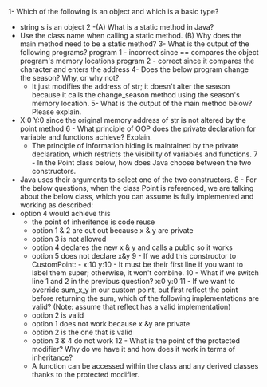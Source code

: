 1- Which of the following is an object and which is a basic type?
 - string s is an object
2 -(A) What is a static method in Java?
 - Use the class name when calling a static method.
  (B) Why does the main method need to be a static method?
3- What is the output of the following programs?
   program 1 - incorrect since == compares the object program's memory locations
   program 2 - correct since it compares the character and enters the address
4- Does the below program change the season? Why, or why not?
    - It just modifies the address of str; it doesn't alter the season because it calls the change_season method using the season's memory location.
5- What is the output of the main method below? Please explain.
  - X:0 Y:0 since the original memory address of str is not altered by the point method
6 - What principle of OOP does the private declaration for variable and functions achieve? Explain.
    - The principle of information hiding is maintained by the private declaration, which restricts the visibility of variables and functions.
7 - In the Point class below, how does Java choose between the two constructors.
   - Java uses their arguments to select one of the two constructors.
8 - For the below questions, when the class Point is referenced, we are talking about the below class, which you can assume is fully implemented and working as described:
   - option 4 would achieve this
       - the point of inheritence is code reuse
       - option 1 & 2 are out out because x & y are private
       - option 3 is not allowed
       - option 4 declares the new x & y and calls a public so it works
       - option 5 does not declare x&y
9 - If we add this constructor to CustomPoint:
    - x:10 y:10
    - It must be their first line if you want to label them super; otherwise, it won't combine.
10 - What if we switch line 1 and 2 in the previous question?
    x:0 y:0
11 - If we want to override sum_x_y in our custom point, but first reflect the point before returning the sum, which of the following implementations are valid? (Note: assume that reflect has a valid implementation)
      - option 2 is valid
      - option 1 does not work because x &y are private
      - option 2 is the one that is valid
      - option 3 & 4 do not work
12 - What is the point of the protected modifier? Why do we have it and how does it work in terms of inheritance?
      - A function can be accessed within the class and any derived classes thanks to the protected modifier.
    
